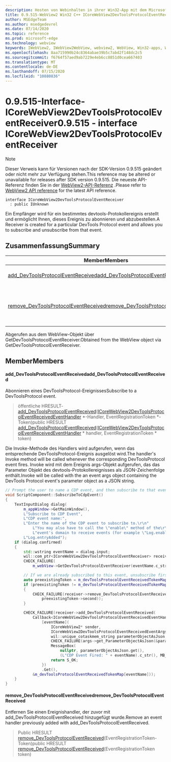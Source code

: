 ```yaml
---
description: Hosten von Webinhalten in ihrer Win32-App mit dem Microsoft Edge WebView2-Steuerelement
title: 0.9.515-WebView2 Win32 C++ ICoreWebView2DevToolsProtocolEventReceiver
author: MSEdgeTeam
ms.author: msedgedevrel
ms.date: 07/14/2020
ms.topic: reference
ms.prod: microsoft-edge
ms.technology: webview
keywords: IWebView2, IWebView2WebView, webview2, WebView, Win32-apps, Win32, Edge, ICoreWebView2, ICoreWebView2Controller, Browser-Steuerelement, Edge-HTML
ms.openlocfilehash: 8aa715990b24c8364abae39b5c7abd2f148dc2c5
ms.sourcegitcommit: f6764f57aed9ab7229e4eb6cc8851d0cea667403
ms.translationtype: MT
ms.contentlocale: de-DE
ms.lasthandoff: 07/15/2020
ms.locfileid: "10880836"
---
```

# <span data-ttu-id="15ce2-104">0.9.515-Interface-ICoreWebView2DevToolsProtocolEventReceiver</span><span class="sxs-lookup"><span data-stu-id="15ce2-104">0.9.515 - interface ICoreWebView2DevToolsProtocolEventReceiver</span></span> 

> [!NOTE]
> <span data-ttu-id="15ce2-105">Dieser Verweis kann für Versionen nach der SDK-Version 0.9.515 geändert oder nicht mehr zur Verfügung stehen.</span><span class="sxs-lookup"><span data-stu-id="15ce2-105">This reference may be altered or unavailable for releases after SDK version 0.9.515.</span></span> <span data-ttu-id="15ce2-106">Die neueste API-Referenz finden Sie in der [WebView2-API-Referenz](../../../webview2-api-reference.md) .</span><span class="sxs-lookup"><span data-stu-id="15ce2-106">Please refer to [WebView2 API reference](../../../webview2-api-reference.md) for the latest API reference.</span></span>

```
interface ICoreWebView2DevToolsProtocolEventReceiver
  : public IUnknown
```

<span data-ttu-id="15ce2-107">Ein Empfänger wird für ein bestimmtes devtools-Protokollereignis erstellt und ermöglicht Ihnen, dieses Ereignis zu abonnieren und abzubestellen.</span><span class="sxs-lookup"><span data-stu-id="15ce2-107">A Receiver is created for a particular DevTools Protocol event and allows you to subscribe and unsubscribe from that event.</span></span>

## <span data-ttu-id="15ce2-108">Zusammenfassung</span><span class="sxs-lookup"><span data-stu-id="15ce2-108">Summary</span></span>

 <span data-ttu-id="15ce2-109">Member</span><span class="sxs-lookup"><span data-stu-id="15ce2-109">Members</span></span>                        | <span data-ttu-id="15ce2-110">Beschreibungen</span><span class="sxs-lookup"><span data-stu-id="15ce2-110">Descriptions</span></span>
--------------------------------|---------------------------------------------
[<span data-ttu-id="15ce2-111">add_DevToolsProtocolEventReceived</span><span class="sxs-lookup"><span data-stu-id="15ce2-111">add_DevToolsProtocolEventReceived</span></span>](#add_devtoolsprotocoleventreceived) | <span data-ttu-id="15ce2-112">Abonnieren eines DevToolsProtocol-Ereignisses</span><span class="sxs-lookup"><span data-stu-id="15ce2-112">Subscribe to a DevToolsProtocol event.</span></span>
[<span data-ttu-id="15ce2-113">remove_DevToolsProtocolEventReceived</span><span class="sxs-lookup"><span data-stu-id="15ce2-113">remove_DevToolsProtocolEventReceived</span></span>](#remove_devtoolsprotocoleventreceived) | <span data-ttu-id="15ce2-114">Entfernen Sie einen Ereignishandler, der zuvor mit add_DevToolsProtocolEventReceived hinzugefügt wurde.</span><span class="sxs-lookup"><span data-stu-id="15ce2-114">Remove an event handler previously added with add_DevToolsProtocolEventReceived.</span></span>

<span data-ttu-id="15ce2-115">Abgerufen aus dem WebView-Objekt über GetDevToolsProtocolEventReceiver.</span><span class="sxs-lookup"><span data-stu-id="15ce2-115">Obtained from the WebView object via GetDevToolsProtocolEventReceiver.</span></span>

## <span data-ttu-id="15ce2-116">Member</span><span class="sxs-lookup"><span data-stu-id="15ce2-116">Members</span></span>

#### <span data-ttu-id="15ce2-117">add_DevToolsProtocolEventReceived</span><span class="sxs-lookup"><span data-stu-id="15ce2-117">add_DevToolsProtocolEventReceived</span></span> 

<span data-ttu-id="15ce2-118">Abonnieren eines DevToolsProtocol-Ereignisses</span><span class="sxs-lookup"><span data-stu-id="15ce2-118">Subscribe to a DevToolsProtocol event.</span></span>

> <span data-ttu-id="15ce2-119">öffentliche HRESULT- [add_DevToolsProtocolEventReceived](#add_devtoolsprotocoleventreceived)([ICoreWebView2DevToolsProtocolEventReceivedEventHandler](icorewebview2devtoolsprotocoleventreceivedeventhandler.md) \*-Handler, EventRegistrationToken \*-Token)</span><span class="sxs-lookup"><span data-stu-id="15ce2-119">public HRESULT [add_DevToolsProtocolEventReceived](#add_devtoolsprotocoleventreceived)([ICoreWebView2DevToolsProtocolEventReceivedEventHandler](icorewebview2devtoolsprotocoleventreceivedeventhandler.md) \* handler, EventRegistrationToken \* token)</span></span>

<span data-ttu-id="15ce2-120">Die Invoke-Methode des Handlers wird aufgerufen, wenn das entsprechende DevToolsProtocol-Ereignis ausgelöst wird.</span><span class="sxs-lookup"><span data-stu-id="15ce2-120">The handler's Invoke method will be called whenever the corresponding DevToolsProtocol event fires.</span></span> <span data-ttu-id="15ce2-121">Invoke wird mit dem Ereignis args-Objekt aufgerufen, das das Parameter Objekt des devtools-Protokollereignisses als JSON-Zeichenfolge enthält.</span><span class="sxs-lookup"><span data-stu-id="15ce2-121">Invoke will be called with the an event args object containing the DevTools Protocol event's parameter object as a JSON string.</span></span>

```cpp
// Prompt the user to name a CDP event, and then subscribe to that event.
void ScriptComponent::SubscribeToCdpEvent()
{
    TextInputDialog dialog(
        m_appWindow->GetMainWindow(),
        L"Subscribe to CDP Event",
        L"CDP event name:",
        L"Enter the name of the CDP event to subscribe to.\r\n"
            L"You may also have to call the \"enable\" method of the\r\n"
            L"event's domain to receive events (for example \"Log.enable\").\r\n",
        L"Log.entryAdded");
    if (dialog.confirmed)
    {
        std::wstring eventName = dialog.input;
        wil::com_ptr<ICoreWebView2DevToolsProtocolEventReceiver> receiver;
        CHECK_FAILURE(
            m_webView->GetDevToolsProtocolEventReceiver(eventName.c_str(), &receiver));

        // If we are already subscribed to this event, unsubscribe first.
        auto preexistingToken = m_devToolsProtocolEventReceivedTokenMap.find(eventName);
        if (preexistingToken != m_devToolsProtocolEventReceivedTokenMap.end())
        {
            CHECK_FAILURE(receiver->remove_DevToolsProtocolEventReceived(
                preexistingToken->second));
        }

        CHECK_FAILURE(receiver->add_DevToolsProtocolEventReceived(
            Callback<ICoreWebView2DevToolsProtocolEventReceivedEventHandler>(
                [eventName](
                    ICoreWebView2* sender,
                    ICoreWebView2DevToolsProtocolEventReceivedEventArgs* args) -> HRESULT {
                    wil::unique_cotaskmem_string parameterObjectAsJson;
                    CHECK_FAILURE(args->get_ParameterObjectAsJson(&parameterObjectAsJson));
                    MessageBox(
                        nullptr, parameterObjectAsJson.get(),
                        (L"CDP Event Fired: " + eventName).c_str(), MB_OK);
                    return S_OK;
                })
                .Get(),
            &m_devToolsProtocolEventReceivedTokenMap[eventName]));
    }
}
```

#### <span data-ttu-id="15ce2-122">remove_DevToolsProtocolEventReceived</span><span class="sxs-lookup"><span data-stu-id="15ce2-122">remove_DevToolsProtocolEventReceived</span></span> 

<span data-ttu-id="15ce2-123">Entfernen Sie einen Ereignishandler, der zuvor mit add_DevToolsProtocolEventReceived hinzugefügt wurde.</span><span class="sxs-lookup"><span data-stu-id="15ce2-123">Remove an event handler previously added with add_DevToolsProtocolEventReceived.</span></span>

> <span data-ttu-id="15ce2-124">Public HRESULT [remove_DevToolsProtocolEventReceived](#remove_devtoolsprotocoleventreceived)(EventRegistrationToken-Token)</span><span class="sxs-lookup"><span data-stu-id="15ce2-124">public HRESULT [remove_DevToolsProtocolEventReceived](#remove_devtoolsprotocoleventreceived)(EventRegistrationToken token)</span></span>

